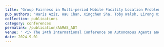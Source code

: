 ```yaml
---
title: "Group Fairness in Multi-period Mobile Facility Location Problems"
pub_authors: 'Haris Aziz, Hau Chan, Xingchen Sha, Toby Walsh, Lirong Xia *'
collection: publications
category: conferences
permalink: /publication/AAMAS_ADT
venue: ' <i> The 24th International Conference on Autonomous Agents and Multiagent Systems (AAMAS 2025)</i>'
date: 2024-9-01
---
```


